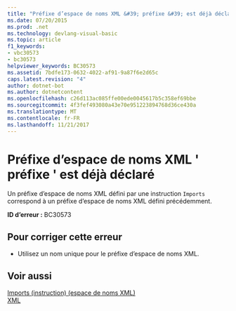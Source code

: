 ```yaml
---
title: "Préfixe d’espace de noms XML &#39; préfixe &#39; est déjà déclaré"
ms.date: 07/20/2015
ms.prod: .net
ms.technology: devlang-visual-basic
ms.topic: article
f1_keywords:
- vbc30573
- bc30573
helpviewer_keywords: BC30573
ms.assetid: 7bdfe173-0632-4022-af91-9a87f6e2d65c
caps.latest.revision: "4"
author: dotnet-bot
ms.author: dotnetcontent
ms.openlocfilehash: c26d113ac085ffe00ede0045617b5c358ef69bbe
ms.sourcegitcommit: 4f3fef493080a43e70e951223894768d36ce430a
ms.translationtype: MT
ms.contentlocale: fr-FR
ms.lasthandoff: 11/21/2017
---
```

# <a name="xml-namespace-prefix-39prefix39-is-already-declared"></a>Préfixe d’espace de noms XML &#39; préfixe &#39; est déjà déclaré
Un préfixe d’espace de noms XML défini par une instruction `Imports` correspond à un préfixe d’espace de noms XML défini précédemment.  
  
 **ID d’erreur :** BC30573  
  
## <a name="to-correct-this-error"></a>Pour corriger cette erreur  
  
-   Utilisez un nom unique pour le préfixe d’espace de noms XML.  
  
## <a name="see-also"></a>Voir aussi  
 [Imports (instruction) (espace de noms XML)](../../visual-basic/language-reference/statements/imports-statement-xml-namespace.md)  
 [XML](../../visual-basic/programming-guide/language-features/xml/index.md)
